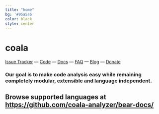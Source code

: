 ```yaml
---
title: "home"
bg: '#95a5a6'
color: black
style: center
---
```


# coala

[Issue Tracker](http://bugs.coala-analyzer.org/)
&mdash;
[Code](http://git.coala-analyzer.org/)
&mdash;
[Docs](http://docs.coala-analyzer.org/)
&mdash;
[FAQ](https://github.com/coala-analyzer/coala/wiki/FAQ)
&mdash;
[Blog](http://planet.coala-analyzer.org/)
&mdash;
[Donate](http://donate.coala-analyzer.org)

<script type="text/javascript" src="https://asciinema.org/a/42968.js" id="asciicast-42968" async data-loop="1" data-autoplay="1"></script>

### Our goal is to make code analysis easy while remaining completely modular, extensible and language independent.

## Browse supported languages at <https://github.com/coala-analyzer/bear-docs/>
